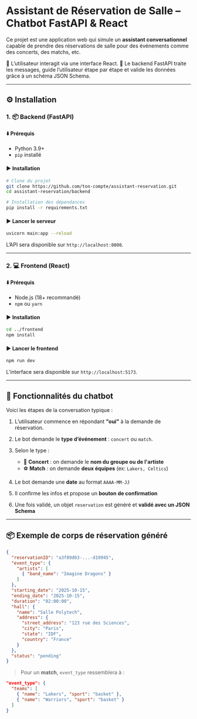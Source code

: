 # Assistant de Réservation de Salle – Chatbot FastAPI & React

Ce projet est une application web qui simule un **assistant conversationnel** capable de prendre des réservations de salle pour des événements comme des concerts, des matchs, etc.

💬 L’utilisateur interagit via une interface React.
🤖 Le backend FastAPI traite les messages, guide l’utilisateur étape par étape et valide les données grâce à un schéma JSON Schema.

---

## ⚙️ Installation

### 1. 📦 Backend (FastAPI)

#### ⬇️ Prérequis

* Python 3.9+
* `pip` installé

#### ▶️ Installation

```bash
# Clone du projet
git clone https://github.com/ton-compte/assistant-reservation.git
cd assistant-reservation/backend

# Installation des dépendances
pip install -r requirements.txt
```

#### ▶️ Lancer le serveur

```bash
uvicorn main:app --reload
```

L’API sera disponible sur `http://localhost:8000`.

---

### 2. 💻 Frontend (React)

#### ⬇️ Prérequis

* Node.js (18+ recommandé)
* `npm` ou `yarn`

#### ▶️ Installation

```bash
cd ../frontend
npm install
```

#### ▶️ Lancer le frontend

```bash
npm run dev
```

L’interface sera disponible sur `http://localhost:5173`.

---

## 🧠 Fonctionnalités du chatbot

Voici les étapes de la conversation typique :

1. L’utilisateur commence en répondant **"oui"** à la demande de réservation.
2. Le bot demande le **type d’événement** : `concert` ou `match`.
3. Selon le type :

   * 🎤 **Concert** : on demande le **nom du groupe ou de l'artiste**
   * ⚽ **Match** : on demande **deux équipes** (ex: `Lakers, Celtics`)
4. Le bot demande une **date** au format `AAAA-MM-JJ`
5. Il confirme les infos et propose un **bouton de confirmation**
6. Une fois validé, un objet `reservation` est généré et **validé avec un JSON Schema**

---

## 📦 Exemple de corps de réservation généré

```json
{
  "reservationID": "a3f89d63-...-d19945",
  "event_type": {
    "artists": [
      { "band_name": "Imagine Dragons" }
    ]
  },
  "starting_date": "2025-10-15",
  "ending_date": "2025-10-15",
  "duration": "02:00:00",
  "hall": {
    "name": "Salle Polytech",
    "address": {
      "street_address": "123 rue des Sciences",
      "city": "Paris",
      "state": "IDF",
      "country": "France"
    }
  },
  "status": "pending"
}
```

> Pour un **match**, `event_type` ressemblera à :

```json
"event_type": {
  "teams": [
    { "name": "Lakers", "sport": "basket" },
    { "name": "Warriors", "sport": "basket" }
  ]
}
```